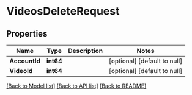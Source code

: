 # VideosDeleteRequest

## Properties
Name | Type | Description | Notes
------------ | ------------- | ------------- | -------------
**AccountId** | **int64** |  | [optional] [default to null]
**VideoId** | **int64** |  | [optional] [default to null]

[[Back to Model list]](../README.md#documentation-for-models) [[Back to API list]](../README.md#documentation-for-api-endpoints) [[Back to README]](../README.md)


